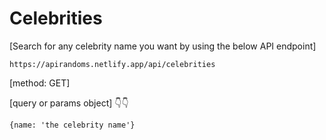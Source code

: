 # Celebrities

[Search for any celebrity name you want by using the below API endpoint]

```
https://apirandoms.netlify.app/api/celebrities
```

[method: GET]

[query or params object] 👇👇

```
{name: 'the celebrity name'}
```
